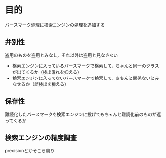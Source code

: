# 目的

バースマーク処理に検索エンジンの処理を追加する


## 弁別性

盗用のものを盗用とみなし，それ以外は盗用と見なさない

- 検索エンジンに入っているバースマークで検索して，ちゃんと同一のクラスが出てくるか（検出漏れを抑える）
- 検索エンジンに入ってないバースマークで検索して，きちんと関係ないとみなせるか（誤検出を抑える）

## 保存性

難読化したバースマークを検索エンジンに投げてもちゃんと難読化前のものが返ってくるか

## 検索エンジンの精度調査

precisionとかそこら周り

